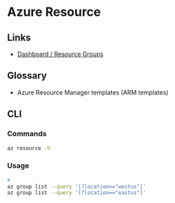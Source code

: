 # Azure Resource

## Links

- [Dashboard / Resource Groups](https://portal.azure.com/#view/HubsExtension/BrowseResourceGroups)

## Glossary

- Azure Resource Manager templates (ARM templates)

## CLI

### Commands

```sh
az resource -h
```

### Usage

```sh
#
az group list --query '[?location=="westus"]'
az group list --query '[?location=="eastus"]'
```
